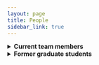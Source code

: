 ```yaml
---
layout: page
title: People
sidebar_link: true
---
```


<details>
<summary><strong>Current team members</strong></summary>
<ul>
<li><span style="font-size: 100%;">Qin Xinran, Master degree candidate, 2020 &#8212;</span></li>
<li><span style="font-size: 100%;">Liu Baoling, Master degree candidate, 2019 &#8212;</span></li>
<li><span style="font-size: 100%;">Chen Zhuojie, Master degree candidate, 2019 &#8212;</span></li>
<li><span style="font-size: 100%;">Qin Kunkun, Master degree candidate, 2019 &#8212;</span></li>
<li><span style="font-size: 100%;">Chen Mingqin, Master degree candidate, 2019 &#8212;</span></li>
<li><span style="font-size: 100%;">Yang Jieting, Master degree candidate, 2018 &#8212;</span></li>
<li><span style="font-size: 100%;">Lin Peikang, Master degree candidate, 2018 &#8212;</span></li>
<li><span style="font-size: 100%;">Deng Shijie, Master degree candidate, 2018 &#8212;</span></li>
<li><span style="font-size: 100%;">Teng Huan, Master degree candidate, 2017 &#8212;</span></li>
<li><span style="font-size: 100%;">Chen Yixin, Master degree candidate, 2017 &#8212;</span></li>
</ul>
</details>
<details>
<summary><strong>Former graduate students</strong></summary>
<ul>
<li><span style="font-size: 100%;">Liu Tao, M.Eng., 2019</span></li>
</ul>
</details>